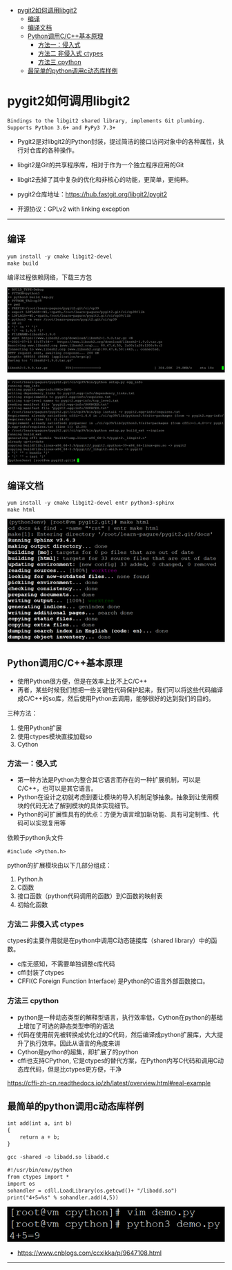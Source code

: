 <!-- MDTOC maxdepth:6 firsth1:1 numbering:0 flatten:0 bullets:1 updateOnSave:1 -->

- [pygit2如何调用libgit2](#pygit2如何调用libgit2)   
   - [编译](#编译)   
   - [编译文档](#编译文档)   
   - [Python调用C/C++基本原理](#python调用cc基本原理)   
      - [方法一：侵入式](#方法一：侵入式)   
      - [方法二 非侵入式 ctypes](#方法二-非侵入式-ctypes)   
      - [方法三 cpython](#方法三-cpython)   
   - [最简单的python调用c动态库样例](#最简单的python调用c动态库样例)   

<!-- /MDTOC -->
# pygit2如何调用libgit2

```
Bindings to the libgit2 shared library, implements Git plumbing. Supports Python 3.6+ and PyPy3 7.3+
```

* Pygit2是对libgit2的Python封装，提过简洁的接口访问对象中的各种属性，执行对仓库的各种操作。
* libgit2是Git的共享程序库，相对于作为一个独立程序应用的Git
* libgit2去掉了其中复杂的优化和非核心的功能，更简单，更纯粹。

* pygit2仓库地址：<https://hub.fastgit.org/libgit2/pygit2>
* 开源协议：GPLv2 with linking exception

---

## 编译

```
yum install -y cmake libgit2-devel
make build
```

编译过程依赖网络，下载三方包

![20210713_135811_16](image/20210713_135811_16.png)

![20210713_141445_71](image/20210713_141445_71.png)

## 编译文档

```
yum install -y cmake libgit2-devel entr python3-sphinx
make html
```
![20210713_135556_42](image/20210713_135556_42.png)

## Python调用C/C++基本原理

* 使用Python很方便，但是在效率上比不上C/C++
* 再者，某些时候我们想把一些关键性代码保护起来，我们可以将这些代码编译成C/C++的so库，然后使用Python去调用，能够很好的达到我们的目的。

三种方法：

1. 使用Python扩展
2. 使用ctypes模块直接加载so
3. Cython

### 方法一：侵入式

* 第一种方法是Python为整合其它语言而存在的一种扩展机制，可以是C/C++，也可以是其它语言。
* Python在设计之初就考虑到要让模块的导入机制足够抽象。抽象到让使用模块的代码无法了解到模块的具体实现细节。
* Python的可扩展性具有的优点：方便为语言增加新功能、具有可定制性、代码可以实现复用等

依赖于python头文件

```
#include <Python.h>
```

python的扩展模块由以下几部分组成：

1. Python.h
2. C函数
3. 接口函数（python代码调用的函数）到C函数的映射表
4. 初始化函数

### 方法二 非侵入式 ctypes

ctypes的主要作用就是在python中调用C动态链接库（shared library）中的函数。

* c库无感知，不需要单独调整c库代码
* cffi封装了ctypes
* CFFI(C Foreign Function Interface) 是Python的C语言外部函数接口。


### 方法三 cpython

* python是一种动态类型的解释型语言，执行效率低，Cython在python的基础上增加了可选的静态类型申明的语法
* 代码在使用前先被转换成优化过的C代码，然后编译成python扩展库，大大提升了执行效率。因此从语言的角度来讲
* Cython是python的超集，即扩展了的python
* cffi也支持CPython, 它是ctypes的替代方案，在Python内写C代码和调用C动态库代码，但是比ctypes更方便，干净

<https://cffi-zh-cn.readthedocs.io/zh/latest/overview.html#real-example>

## 最简单的python调用c动态库样例


```
int add(int a, int b)
{
    return a + b;
}
```

```
gcc -shared -o libadd.so libadd.c
```

```
#!/usr/bin/env/python
from ctypes import *
import os
sohandler = cdll.LoadLibrary(os.getcwd()+ "/libadd.so")
print("4+5=%s" % sohandler.add(4,5))
```

![20210713_141429_86](image/20210713_141429_86.png)

* <https://www.cnblogs.com/ccxikka/p/9647108.html>

---
